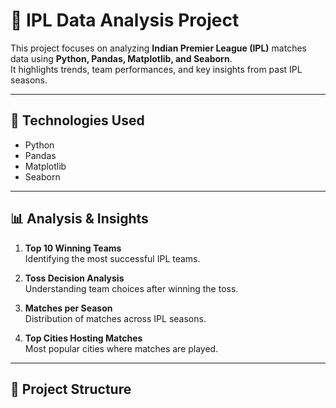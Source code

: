# 🏏 IPL Data Analysis Project

This project focuses on analyzing **Indian Premier League (IPL)** matches data using **Python, Pandas, Matplotlib, and Seaborn**.  
It highlights trends, team performances, and key insights from past IPL seasons.

---

## 🔧 Technologies Used
- Python
- Pandas
- Matplotlib
- Seaborn

---

## 📊 Analysis & Insights
1. **Top 10 Winning Teams**  
   Identifying the most successful IPL teams.  

2. **Toss Decision Analysis**  
   Understanding team choices after winning the toss.  

3. **Matches per Season**  
   Distribution of matches across IPL seasons.  

4. **Top Cities Hosting Matches**  
   Most popular cities where matches are played.  

---

## 📂 Project Structure
